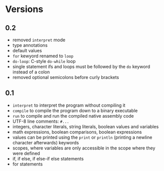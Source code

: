 # Versions

## 0.2

- removed `interpret` mode
- type annotations
- default values
- `for` kewyord renamed to `loop`
- `do-loop`: C-style `do-while` loop
- single statement ifs and loops must be followed by the `do` keyword instead of a colon
- removed optional semicolons before curly brackets

## 0.1

- `interpret` to interpret the program without compiling it
- `compile` to compile the program down to a binary executable
- `run` to compile and run the compiled native assembly code
- UTF-8 line comments: `#...`
- integers, character literals, string literals, boolean values and variables
- math expressions, boolean comparisons, boolean expressions
- values can be printed using the `print` or `println` (printing a newline character afterwards) keywords
- scopes, where variables are only accessible in the scope where they were defined
- if, if else, if else-if else statements
- for statements

